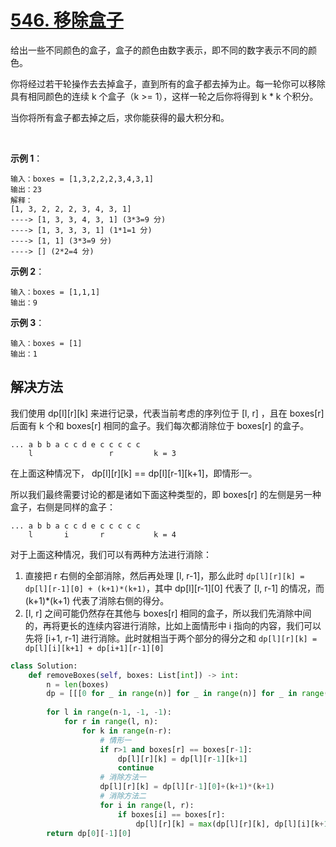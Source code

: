 # [546. 移除盒子](https://leetcode-cn.com/problems/remove-boxes/)

给出一些不同颜色的盒子，盒子的颜色由数字表示，即不同的数字表示不同的颜色。

你将经过若干轮操作去去掉盒子，直到所有的盒子都去掉为止。每一轮你可以移除具有相同颜色的连续 k 个盒子（k >= 1），这样一轮之后你将得到 k * k 个积分。

当你将所有盒子都去掉之后，求你能获得的最大积分和。

 

**示例 1**：
```
输入：boxes = [1,3,2,2,2,3,4,3,1]
输出：23
解释：
[1, 3, 2, 2, 2, 3, 4, 3, 1] 
----> [1, 3, 3, 4, 3, 1] (3*3=9 分) 
----> [1, 3, 3, 3, 1] (1*1=1 分) 
----> [1, 1] (3*3=9 分) 
----> [] (2*2=4 分)
```

**示例 2**：
```
输入：boxes = [1,1,1]
输出：9
```

**示例 3**：
```
输入：boxes = [1]
输出：1
```


## 解决方法

我们使用 dp[l][r][k] 来进行记录，代表当前考虑的序列位于 [l, r] ，且在 boxes[r] 后面有 k 个和 boxes[r] 相同的盒子。我们每次都消除位于 boxes[r] 的盒子。

```
... a b b a c c d e c c c c c
    l                 r         k = 3
```

在上面这种情况下， dp[l][r][k] == dp[l][r-1][k+1]，即情形一。

所以我们最终需要讨论的都是诸如下面这种类型的，即 boxes[r] 的左侧是另一种盒子，右侧是同样的盒子：

```
... a b b a c c d e c c c c c
    l       i       r           k = 4
```

对于上面这种情况，我们可以有两种方法进行消除：

1. 直接把 r 右侧的全部消除，然后再处理 [l, r-1]，那么此时 `dp[l][r][k] = dp[l][r-1][0] + (k+1)*(k+1)`，其中 dp[l][r-1][0] 代表了 [l, r-1] 的情况，而 (k+1)*(k+1) 代表了消除右侧的得分。
2. [l, r] 之间可能仍然存在其他与 boxes[r] 相同的盒子，所以我们先消除中间的，再将更长的连续内容进行消除，比如上面情形中 i 指向的内容，我们可以先将 [i+1, r-1] 进行消除。此时就相当于两个部分的得分之和 `dp[l][r][k] = dp[l][i][k+1] + dp[i+1][r-1][0]`

```py
class Solution:
    def removeBoxes(self, boxes: List[int]) -> int:
        n = len(boxes)
        dp = [[[0 for _ in range(n)] for _ in range(n)] for _ in range(n)]
        
        for l in range(n-1, -1, -1):
            for r in range(l, n):
                for k in range(n-r):
                    # 情形一
                    if r>1 and boxes[r] == boxes[r-1]:
                        dp[l][r][k] = dp[l][r-1][k+1]
                        continue
                    # 消除方法一
                    dp[l][r][k] = dp[l][r-1][0]+(k+1)*(k+1)
                    # 消除方法二
                    for i in range(l, r):
                        if boxes[i] == boxes[r]:
                            dp[l][r][k] = max(dp[l][r][k], dp[l][i][k+1]+dp[i+1][r-1][0])
        return dp[0][-1][0]
```